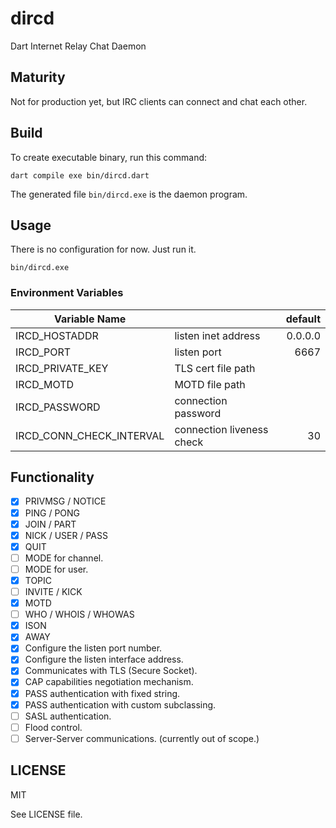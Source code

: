 # dircd

Dart Internet Relay Chat Daemon

## Maturity

Not for production yet, but IRC clients can connect and chat each other.

## Build

To create executable binary, run this command:

    dart compile exe bin/dircd.dart

The generated file `bin/dircd.exe` is the daemon program.

## Usage

There is no configuration for now. Just run it.

    bin/dircd.exe

### Environment Variables

| Variable Name            |                           | default |
| ------------------------ | ------------------------- | ------: |
| IRCD_HOSTADDR            | listen inet address       | 0.0.0.0 |
| IRCD_PORT                | listen port               |    6667 |
| IRCD_PRIVATE_KEY         | TLS cert file path        |         |
| IRCD_MOTD                | MOTD file path            |         |
| IRCD_PASSWORD            | connection password       |         |
| IRCD_CONN_CHECK_INTERVAL | connection liveness check |      30 |

## Functionality

- [x] PRIVMSG / NOTICE
- [x] PING / PONG
- [x] JOIN / PART
- [x] NICK / USER / PASS
- [x] QUIT
- [ ] MODE for channel.
- [ ] MODE for user.
- [x] TOPIC
- [ ] INVITE / KICK
- [x] MOTD
- [ ] WHO / WHOIS / WHOWAS
- [x] ISON
- [x] AWAY
- [x] Configure the listen port number.
- [x] Configure the listen interface address.
- [x] Communicates with TLS (Secure Socket).
- [x] CAP capabilities negotiation mechanism.
- [x] PASS authentication with fixed string.
- [x] PASS authentication with custom subclassing.
- [ ] SASL authentication.
- [ ] Flood control.
- [ ] Server-Server communications. (currently out of scope.)

## LICENSE

MIT

See LICENSE file.
